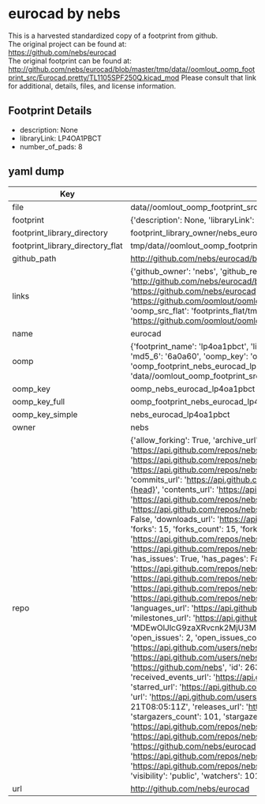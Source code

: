 # eurocad by nebs  
This is a harvested standardized copy of a footprint from github.  
The original project can be found at:  
https://github.com/nebs/eurocad  
The original footprint can be found at:
http://github.com/nebs/eurocad/blob/master/tmp/data//oomlout_oomp_footprint_src/Eurocad.pretty/TL1105SPF250Q.kicad_mod
Please consult that link for additional, details, files, and license information.  
## Footprint Details
* description: None  
* libraryLink: LP4OA1PBCT  
* number_of_pads: 8  
## yaml dump  
| Key | Value |  
| --- | --- |  
| file | data//oomlout_oomp_footprint_src/eurocad/Eurocad.pretty/LP4OA1PBCT.kicad_mod |  
| footprint | {'description': None, 'libraryLink': 'LP4OA1PBCT', 'number_of_pads': 8} |  
| footprint_library_directory | footprint_library_owner/nebs_eurocad |  
| footprint_library_directory_flat | tmp/data//oomlout_oomp_footprint_src/footprints_flat/nebs_eurocad_lp4oa1pbct/working |  
| github_path | http://github.com/nebs/eurocad/blob/master/tmp/data//oomlout_oomp_footprint_src/Eurocad.pretty/LP4OA1PBCT.kicad_mod |  
| links | {'github_owner': 'nebs', 'github_repo_name': 'eurocad', 'github_src': 'http://github.com/nebs/eurocad/blob/master/tmp/data//oomlout_oomp_footprint_src/Eurocad.pretty/TL1105SPF250Q.kicad_mod', 'github_src_repo': 'https://github.com/nebs/eurocad', 'oomp_bot': 'tmp/data//oomlout_oomp_footprint_src/footprints/nebs_eurocad_lp4oa1pbct/working', 'oomp_bot_github': 'https://github.com/oomlout/oomlout_oomp_footprint_bot/tree/main/tmp/data//oomlout_oomp_footprint_src/footprints/nebs_eurocad_lp4oa1pbct/working', 'oomp_src_flat': 'footprints_flat/tmp/data//oomlout_oomp_footprint_src/footprints_flat/nebs_eurocad_lp4oa1pbct/working', 'oomp_src_flat_github': 'https://github.com/oomlout/oomlout_oomp_footprint_src/tree/main/tmp/data//oomlout_oomp_footprint_src/footprints_flat/nebs_eurocad_lp4oa1pbct/working'} |  
| name | eurocad |  
| oomp | {'footprint_name': 'lp4oa1pbct', 'library_name': 'eurocad', 'md5': '6a0a6050e007b387e82bc3e0698a8949', 'md5_10': '6a0a6050e0', 'md5_5': '6a0a6', 'md5_6': '6a0a60', 'oomp_key': 'oomp_nebs_eurocad_lp4oa1pbct', 'oomp_key_extra': 'oomp_footprint_nebs_eurocad_lp4oa1pbct', 'oomp_key_full': 'oomp_footprint_nebs_eurocad_lp4oa1pbct_6a0a60', 'oomp_key_simple': 'nebs_eurocad_lp4oa1pbct', 'original_filename': 'data//oomlout_oomp_footprint_src/eurocad/Eurocad.pretty/LP4OA1PBCT.kicad_mod', 'owner_name': 'nebs'} |  
| oomp_key | oomp_nebs_eurocad_lp4oa1pbct |  
| oomp_key_full | oomp_footprint_nebs_eurocad_lp4oa1pbct |  
| oomp_key_simple | nebs_eurocad_lp4oa1pbct |  
| owner | nebs |  
| repo | {'allow_forking': True, 'archive_url': 'https://api.github.com/repos/nebs/eurocad/{archive_format}{/ref}', 'archived': False, 'assignees_url': 'https://api.github.com/repos/nebs/eurocad/assignees{/user}', 'blobs_url': 'https://api.github.com/repos/nebs/eurocad/git/blobs{/sha}', 'branches_url': 'https://api.github.com/repos/nebs/eurocad/branches{/branch}', 'clone_url': 'https://github.com/nebs/eurocad.git', 'collaborators_url': 'https://api.github.com/repos/nebs/eurocad/collaborators{/collaborator}', 'comments_url': 'https://api.github.com/repos/nebs/eurocad/comments{/number}', 'commits_url': 'https://api.github.com/repos/nebs/eurocad/commits{/sha}', 'compare_url': 'https://api.github.com/repos/nebs/eurocad/compare/{base}...{head}', 'contents_url': 'https://api.github.com/repos/nebs/eurocad/contents/{+path}', 'contributors_url': 'https://api.github.com/repos/nebs/eurocad/contributors', 'created_at': '2016-07-04T14:59:07Z', 'default_branch': 'master', 'deployments_url': 'https://api.github.com/repos/nebs/eurocad/deployments', 'description': 'A set of KiCad components and footprints I use in Eurorack modules.', 'disabled': False, 'downloads_url': 'https://api.github.com/repos/nebs/eurocad/downloads', 'events_url': 'https://api.github.com/repos/nebs/eurocad/events', 'fork': False, 'forks': 15, 'forks_count': 15, 'forks_url': 'https://api.github.com/repos/nebs/eurocad/forks', 'full_name': 'nebs/eurocad', 'git_commits_url': 'https://api.github.com/repos/nebs/eurocad/git/commits{/sha}', 'git_refs_url': 'https://api.github.com/repos/nebs/eurocad/git/refs{/sha}', 'git_tags_url': 'https://api.github.com/repos/nebs/eurocad/git/tags{/sha}', 'git_url': 'git://github.com/nebs/eurocad.git', 'has_discussions': False, 'has_downloads': True, 'has_issues': True, 'has_pages': False, 'has_projects': True, 'has_wiki': True, 'homepage': None, 'hooks_url': 'https://api.github.com/repos/nebs/eurocad/hooks', 'html_url': 'https://github.com/nebs/eurocad', 'id': 62570140, 'is_template': False, 'issue_comment_url': 'https://api.github.com/repos/nebs/eurocad/issues/comments{/number}', 'issue_events_url': 'https://api.github.com/repos/nebs/eurocad/issues/events{/number}', 'issues_url': 'https://api.github.com/repos/nebs/eurocad/issues{/number}', 'keys_url': 'https://api.github.com/repos/nebs/eurocad/keys{/key_id}', 'labels_url': 'https://api.github.com/repos/nebs/eurocad/labels{/name}', 'language': None, 'languages_url': 'https://api.github.com/repos/nebs/eurocad/languages', 'license': None, 'merges_url': 'https://api.github.com/repos/nebs/eurocad/merges', 'milestones_url': 'https://api.github.com/repos/nebs/eurocad/milestones{/number}', 'mirror_url': None, 'name': 'eurocad', 'network_count': 15, 'node_id': 'MDEwOlJlcG9zaXRvcnk2MjU3MDE0MA==', 'notifications_url': 'https://api.github.com/repos/nebs/eurocad/notifications{?since,all,participating}', 'open_issues': 2, 'open_issues_count': 2, 'owner': {'avatar_url': 'https://avatars.githubusercontent.com/u/2637098?v=4', 'events_url': 'https://api.github.com/users/nebs/events{/privacy}', 'followers_url': 'https://api.github.com/users/nebs/followers', 'following_url': 'https://api.github.com/users/nebs/following{/other_user}', 'gists_url': 'https://api.github.com/users/nebs/gists{/gist_id}', 'gravatar_id': '', 'html_url': 'https://github.com/nebs', 'id': 2637098, 'login': 'nebs', 'node_id': 'MDQ6VXNlcjI2MzcwOTg=', 'organizations_url': 'https://api.github.com/users/nebs/orgs', 'received_events_url': 'https://api.github.com/users/nebs/received_events', 'repos_url': 'https://api.github.com/users/nebs/repos', 'site_admin': False, 'starred_url': 'https://api.github.com/users/nebs/starred{/owner}{/repo}', 'subscriptions_url': 'https://api.github.com/users/nebs/subscriptions', 'type': 'User', 'url': 'https://api.github.com/users/nebs'}, 'private': False, 'pulls_url': 'https://api.github.com/repos/nebs/eurocad/pulls{/number}', 'pushed_at': '2020-09-21T08:05:11Z', 'releases_url': 'https://api.github.com/repos/nebs/eurocad/releases{/id}', 'size': 18, 'ssh_url': 'git@github.com:nebs/eurocad.git', 'stargazers_count': 101, 'stargazers_url': 'https://api.github.com/repos/nebs/eurocad/stargazers', 'statuses_url': 'https://api.github.com/repos/nebs/eurocad/statuses/{sha}', 'subscribers_count': 10, 'subscribers_url': 'https://api.github.com/repos/nebs/eurocad/subscribers', 'subscription_url': 'https://api.github.com/repos/nebs/eurocad/subscription', 'svn_url': 'https://github.com/nebs/eurocad', 'tags_url': 'https://api.github.com/repos/nebs/eurocad/tags', 'teams_url': 'https://api.github.com/repos/nebs/eurocad/teams', 'temp_clone_token': None, 'topics': [], 'trees_url': 'https://api.github.com/repos/nebs/eurocad/git/trees{/sha}', 'updated_at': '2023-09-07T05:53:04Z', 'url': 'https://api.github.com/repos/nebs/eurocad', 'visibility': 'public', 'watchers': 101, 'watchers_count': 101, 'web_commit_signoff_required': False} |  
| url | http://github.com/nebs/eurocad |  

